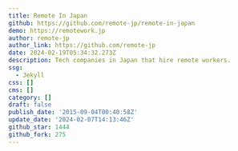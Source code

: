 ```yaml
---
title: Remote In Japan
github: https://github.com/remote-jp/remote-in-japan
demo: https://remotework.jp
author: remote-jp
author_link: https://github.com/remote-jp
date: 2024-02-19T05:34:32.273Z
description: Tech companies in Japan that hire remote workers.
ssg:
  - Jekyll
css: []
cms: []
category: []
draft: false
publish_date: '2015-09-04T00:40:58Z'
update_date: '2024-02-07T14:13:46Z'
github_star: 1444
github_fork: 275
---
```

